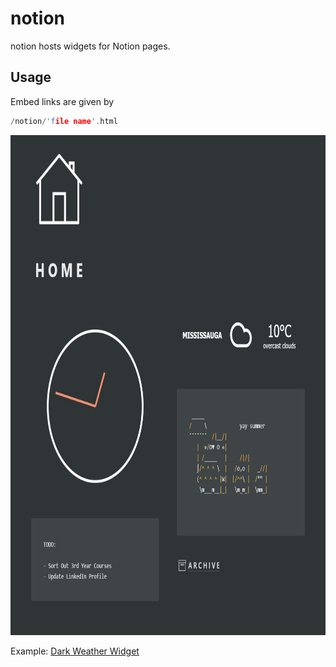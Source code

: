 # notion

notion hosts widgets for Notion pages.

## Usage

Embed links are given by

```cpp
/notion/'file name'.html
```


<div align="center">
    <img src="usage.jpg" alt="Widget usage" height=800, width=800/>
</div>


Example: [Dark Weather Widget](https://anthonytedja.github.io/notion/weather-dark.html)
